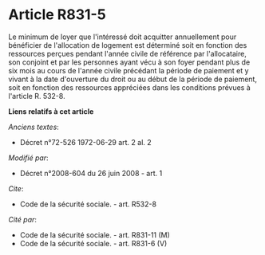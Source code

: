 # Article R831-5

Le minimum de loyer que l'intéressé doit acquitter annuellement pour bénéficier de l'allocation de logement est déterminé
soit en fonction des ressources perçues pendant l'année civile de référence par l'allocataire, son conjoint et par les
personnes ayant vécu à son foyer pendant plus de six mois au cours de l'année civile précédant la période de paiement et y
vivant à la date d'ouverture du droit ou au début de la période de paiement, soit en fonction des ressources appréciées dans
les conditions prévues à l'article R. 532-8.

**Liens relatifs à cet article**

_Anciens textes_:

  - Décret n°72-526 1972-06-29 art. 2 al. 2

_Modifié par_:

  - Décret n°2008-604 du 26 juin 2008 - art. 1

_Cite_:

  - Code de la sécurité sociale. - art. R532-8

_Cité par_:

  - Code de la sécurité sociale. - art. R831-11 (M)
  - Code de la sécurité sociale. - art. R831-6 (V)
